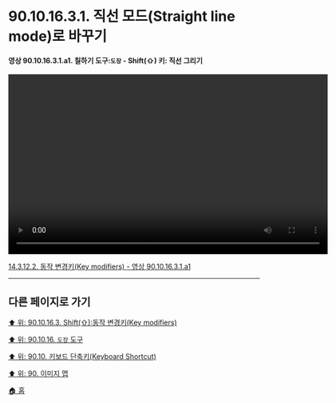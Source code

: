 # 90.10.16.3.1. 직선 모드(Straight line mode)로 바꾸기

<a id="90-10-16-03-01-a1"></a>

#### 영상 90.10.16.3.1.a1. 칠하기 도구:`도장` - Shift(⇧) 키: 직선 그리기
<video controls="controls" width="640" height="360" src="https://github.com/wonder13662/gimp/assets/15767104/f47ef1e2-ff26-4671-8c7b-6440091aa6b3"></video>

[14.3.12.2. 동작 변경키(Key modifiers) - 영상 90.10.16.3.1.a1](./14-03-12-02-key_modifiers.md#90-10-16-03-01-a1)

***

## 다른 페이지로 가기

[⬆️ 위: 90.10.16.3. Shift(⇧):동작 변경키(Key modifiers)](./90-10-16-03-00-key_modifier-shift.md)

[⬆️ 위: 90.10.16. `도장` 도구](./90-10-16-00-clone.md)

[⬆️ 위: 90.10. 키보드 단축키(Keyboard Shortcut)](./90-10-00-keyboard_shortcut.md)

[⬆️ 위: 90. 이미지 맵](./90-00-image-map.md)

[🏠 홈](./00-home.md)